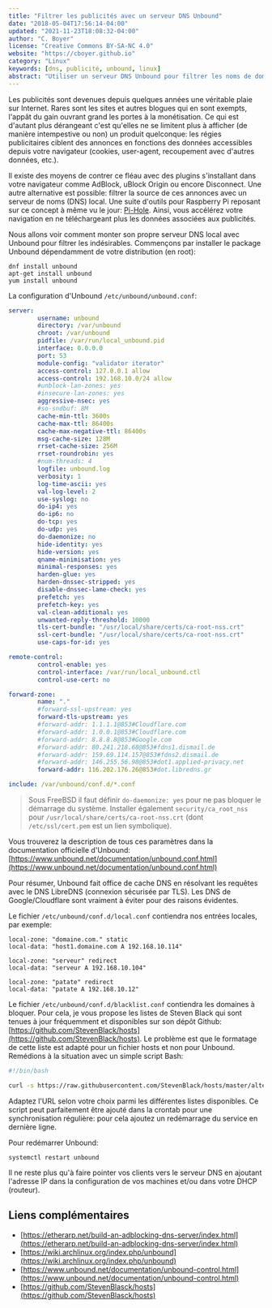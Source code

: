 ```yaml
---
title: "Filtrer les publicités avec un serveur DNS Unbound"
date: "2018-05-04T17:56:14-04:00"
updated: "2021-11-23T18:08:32-04:00"
author: "C. Boyer"
license: "Creative Commons BY-SA-NC 4.0"
website: "https://cboyer.github.io"
category: "Linux"
keywords: [dns, publicité, unbound, linux]
abstract: "Utiliser un serveur DNS Unbound pour filtrer les noms de domaine de régies publicitaires."
---
```


Les publicités sont devenues depuis quelques années une véritable plaie sur Internet. Rares sont les sites et autres blogues qui en sont exempts, l'appât du gain ouvrant grand les portes à la monétisation. Ce qui est d'autant plus dérangeant c'est qu'elles ne se limitent plus à afficher (de manière intempestive ou non) un produit quelconque: les régies publicitaires ciblent des annonces en fonctions des données accessibles depuis votre navigateur (cookies, user-agent, recoupement avec d'autres données, etc.).

Il existe des moyens de contrer ce fléau avec des plugins s'installant dans votre navigateur comme AdBlock, uBlock Origin ou encore Disconnect.
Une autre alternative est possible: filtrer la source de ces annonces avec un serveur de noms (DNS) local. Une suite d'outils pour Raspberry Pi reposant sur ce concept à même vu le jour: [Pi-Hole](https://pi-hole.net). Ainsi, vous accélérez votre navigation en ne téléchargeant plus les données associées aux publicités.

Nous allons voir comment monter son propre serveur DNS local avec Unbound pour filtrer les indésirables.
Commençons par installer le package Unbound dépendamment de votre distribution (en root):

```console
dnf install unbound
apt-get install unbound
yum install unbound
```

La configuration d'Unbound `/etc/unbound/unbound.conf`:

```yaml
server:
        username: unbound
        directory: /var/unbound
        chroot: /var/unbound
        pidfile: /var/run/local_unbound.pid
        interface: 0.0.0.0
        port: 53
        module-config: "validator iterator"
        access-control: 127.0.0.1 allow
        access-control: 192.168.10.0/24 allow
        #unblock-lan-zones: yes
        #insecure-lan-zones: yes
        aggressive-nsec: yes
        #so-sndbuf: 8M
        cache-min-ttl: 3600s
        cache-max-ttl: 86400s
        cache-max-negative-ttl: 86400s
        msg-cache-size: 128M
        rrset-cache-size: 256M
        rrset-roundrobin: yes
        #num-threads: 4
        logfile: unbound.log
        verbosity: 1
        log-time-ascii: yes
        val-log-level: 2
        use-syslog: no
        do-ip4: yes
        do-ip6: no
        do-tcp: yes
        do-udp: yes
        do-daemonize: no
        hide-identity: yes
        hide-version: yes
        qname-minimisation: yes
        minimal-responses: yes
        harden-glue: yes
        harden-dnssec-stripped: yes
        disable-dnssec-lame-check: yes
        prefetch: yes
        prefetch-key: yes
        val-clean-additional: yes
        unwanted-reply-threshold: 10000
        tls-cert-bundle: "/usr/local/share/certs/ca-root-nss.crt"
        ssl-cert-bundle: "/usr/local/share/certs/ca-root-nss.crt"
        use-caps-for-id: yes

remote-control:
        control-enable: yes
        control-interface: /var/run/local_unbound.ctl
        control-use-cert: no

forward-zone:
        name: "."
        #forward-ssl-upstream: yes
        forward-tls-upstream: yes
        #forward-addr: 1.1.1.1@853#Cloudflare.com
        #forward-addr: 1.0.0.1@853#Cloudflare.com
        #forward-addr: 8.8.8.8@853#Google.com
        #forward-addr: 80.241.218.68@853#fdns1.dismail.de
        #forward-addr: 159.69.114.157@853#fdns2.dismail.de
        #forward-addr: 146.255.56.98@853#dot1.applied-privacy.net
        forward-addr: 116.202.176.26@853#dot.libredns.gr

include: /var/unbound/conf.d/*.conf	
```

> Sous FreeBSD il faut définir `do-daemonize: yes` pour ne pas bloquer le démarrage du système. Installer également `security/ca_root_nss` pour `/usr/local/share/certs/ca-root-nss.crt` (dont `/etc/ssl/cert.pem` est un lien symbolique).



Vous trouverez la description de tous ces paramètres dans la documentation officielle d'Unbound: [https://www.unbound.net/documentation/unbound.conf.html](https://www.unbound.net/documentation/unbound.conf.html)

Pour résumer, Unbound fait office de cache DNS en résolvant les requêtes avec le DNS LibreDNS (connexion sécurisée par TLS). Les DNS de Google/Cloudflare sont vraiment à éviter pour des raisons évidentes.

Le fichier `/etc/unbound/conf.d/local.conf` contiendra nos entrées locales, par exemple:

```console
local-zone: "domaine.com." static
local-data: "host1.domaine.com A 192.168.10.114"

local-zone: "serveur" redirect
local-data: "serveur A 192.168.10.104"

local-zone: "patate" redirect
local-data: "patate A 192.168.10.12"
```

Le fichier `/etc/unbound/conf.d/blacklist.conf` contiendra les domaines à bloquer.
Pour cela, je vous propose les listes de Steven Black qui sont tenues à jour fréquemment et disponibles sur son dépôt Github: [https://github.com/StevenBlack/hosts](https://github.com/StevenBlack/hosts).
Le problème est que le formatage de cette liste est adapté pour un fichier hosts et non pour Unbound.
Remédions à la situation avec un simple script Bash:


```bash
#!/bin/bash

curl -s https://raw.githubusercontent.com/StevenBlack/hosts/master/alternates/fakenews-gambling-porn/hosts | grep "^0.0.0.0" | awk 'BEGIN{ print "server:"} NR>1{ print "\tlocal-zone: " $2 " always_refuse" }' > /etc/unbound/conf.d/blacklist.conf
```

Adaptez l'URL selon votre choix parmi les différentes listes disponibles. Ce script peut parfaitement être ajouté dans la crontab pour une synchronisation régulière: pour cela ajoutez un redémarrage du service en dernière ligne.


Pour redémarrer Unbound:

```console
systemctl restart unbound
```

Il ne reste plus qu'à faire pointer vos clients vers le serveur DNS en ajoutant l'adresse IP dans la configuration de vos machines et/ou dans votre DHCP (routeur).


## Liens complémentaires

 - [https://etherarp.net/build-an-adblocking-dns-server/index.html](https://etherarp.net/build-an-adblocking-dns-server/index.html)
 - [https://wiki.archlinux.org/index.php/unbound](https://wiki.archlinux.org/index.php/unbound)
 - [https://www.unbound.net/documentation/unbound-control.html](https://www.unbound.net/documentation/unbound-control.html)
 - [https://github.com/StevenBlasck/hosts](https://github.com/StevenBlasck/hosts)
